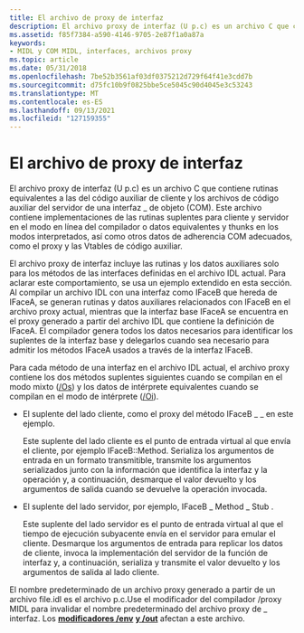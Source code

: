 ```yaml
---
title: El archivo de proxy de interfaz
description: El archivo proxy de interfaz (U p.c) es un archivo C que contiene rutinas equivalentes a las del código auxiliar de cliente y los archivos de código auxiliar del servidor de una interfaz \_ de objeto (COM).
ms.assetid: f85f7384-a590-4146-9705-2e87f1a0a87a
keywords:
- MIDL y COM MIDL, interfaces, archivos proxy
ms.topic: article
ms.date: 05/31/2018
ms.openlocfilehash: 7be52b3561af03df0375212d729f64f41e3cdd7b
ms.sourcegitcommit: d75fc10b9f0825bbe5ce5045c90d4045e3c53243
ms.translationtype: MT
ms.contentlocale: es-ES
ms.lasthandoff: 09/13/2021
ms.locfileid: "127159355"
---
```

# <a name="the-interface-proxy-file"></a>El archivo de proxy de interfaz

El archivo proxy de interfaz (U p.c) es un archivo C que contiene rutinas equivalentes a las del código auxiliar de cliente y los archivos de código auxiliar del servidor de una interfaz \_ de objeto (COM). Este archivo contiene implementaciones de las rutinas suplentes para cliente y servidor en el modo en línea del compilador o datos equivalentes y thunks en los modos interpretados, así como otros datos de adherencia COM adecuados, como el proxy y las Vtables de código auxiliar.

El archivo proxy de interfaz incluye las rutinas y los datos auxiliares solo para los métodos de las interfaces definidas en el archivo IDL actual. Para aclarar este comportamiento, se usa un ejemplo extendido en esta sección. Al compilar un archivo IDL con una interfaz como IFaceB que hereda de IFaceA, se generan rutinas y datos auxiliares relacionados con IFaceB en el archivo proxy actual, mientras que la interfaz base IFaceA se encuentra en el proxy generado a partir del archivo IDL que contiene la definición de IFaceA. El compilador genera todos los datos necesarios para identificar los suplentes de la interfaz base y delegarlos cuando sea necesario para admitir los métodos IFaceA usados a través de la interfaz IFaceB.

Para cada método de una interfaz en el archivo IDL actual, el archivo proxy contiene los dos métodos suplentes siguientes cuando se compilan en el modo mixto ([/Os](-os.md)) y los datos de intérprete equivalentes cuando se compilan en el modo de intérprete ([/Oi](-oi.md)).

-   El suplente del lado cliente, como el proxy del método IFaceB \_ \_ en este ejemplo.

    Este suplente del lado cliente es el punto de entrada virtual al que envía el cliente, por ejemplo IFaceB::Method. Serializa los argumentos de entrada en un formato transmitible, transmite los argumentos serializados junto con la información que identifica la interfaz y la operación y, a continuación, desmarque el valor devuelto y los argumentos de salida cuando se devuelve la operación invocada.

-   El suplente del lado servidor, por ejemplo, IFaceB \_ Method \_ Stub .

    Este suplente del lado servidor es el punto de entrada virtual al que el tiempo de ejecución subyacente envía en el servidor para emular el cliente. Desmarque los argumentos de entrada para replicar los datos de cliente, invoca la implementación del servidor de la función de interfaz y, a continuación, serializa y transmite el valor devuelto y los argumentos de salida al lado cliente.

El nombre predeterminado de un archivo proxy generado a partir de un archivo file.idl es el archivo p.c.Use el modificador del compilador /proxy MIDL para invalidar el nombre predeterminado del archivo proxy de \_ interfaz. [](-proxy.md) Los [**modificadores /env**](-env.md) [**y /out**](-out.md) afectan a este archivo.

 

 




